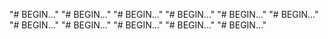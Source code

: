 "# BEGIN..." 
"# BEGIN..." 
"# BEGIN..." 
"# BEGIN..." 
"# BEGIN..." 
"# BEGIN..." 
"# BEGIN..." 
"# BEGIN..." 
"# BEGIN..." 
"# BEGIN..." 
"# BEGIN..." 
